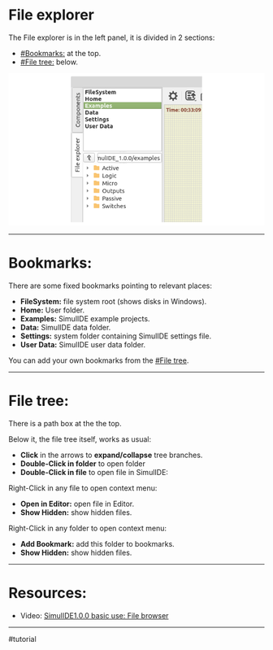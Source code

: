 # File explorer

The File explorer is in the left panel, it is divided in 2 sections:

- [#Bookmarks:](#Bookmarks:) at the top.
- [#File tree:](#File%20tree:) below.

![file_exp](../images/file_exp.png)

---

# Bookmarks:

There are some fixed bookmarks pointing to relevant places:
- **FileSystem:** file system root (shows disks in Windows).
- **Home:** User folder.
- **Examples:** SimulIDE example projects.
- **Data:** SimulIDE data folder.
- **Settings:** system folder containing SimulIDE settings file.
- **User Data:** SimulIDE user data folder.

You can add your own bookmarks from the [#File tree](#File%20tree).

---

# File tree:

There is a path box at the the top.

Below it, the file tree itself, works as usual:
- **Click** in the arrows to **expand/collapse** tree branches.
- **Double-Click in folder** to open folder
- **Double-Click in file** to open file in SimulIDE:

Right-Click in any file to open context menu:
- **Open in Editor:** open file in Editor.
- **Show Hidden:**  show hidden files.

Right-Click in any folder to open context menu:
- **Add Bookmark:** add this folder to bookmarks.
- **Show Hidden:**  show hidden files.

---

# Resources:

- Video: [SimulIDE1.0.0 basic use: File browser](https://www.youtube.com/watch?v=pUgpxV6I79o)

---

#tutorial